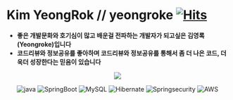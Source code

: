 
# Kim YeongRok // yeongroke [![Hits](https://hits.seeyoufarm.com/api/count/incr/badge.svg?url=https%3A%2F%2Fgithub.com%2Fyeongroke&count_bg=%2379C83D&title_bg=%23555555&icon=&icon_color=%23E7E7E7&title=hits&edge_flat=false)](https://hits.seeyoufarm.com)
-  **좋은 개발문화와 호기심이 많고 배운걸 전파하는 개발자가 되고싶은 김영록(Yeongroke)입니다**
-  **코드리뷰와 정보공유를 좋아하며 코드리뷰와 정보공유를 통해서 좀 더 나은 코드, 더욱더 성장한다는 믿음이 있습니다**

<p align="center">
  <img src="https://github-readme-stats.vercel.app/api?username=yeongroke&show_icons=true&theme=radical"/>
<p>

 <p align="center">
   <img src="https://img.shields.io/badge/Java-ED8800.svg?style=flat&logo=java&logColor=white" alt="java"/>
   <img src="https://img.shields.io/badge/SpringBoot-ACFA58?style=flat&logo=Spring&logColor=white" alt="SpringBoot"/>
   <img src="https://img.shields.io/badge/MySQL-0040FF?style=flat&logo=MySQL&logoColor=white" alt="MySQL"/>
   <img src="https://img.shields.io/badge/Hibernate-59666C?style=flat&logo=Hibernate&logoColor=white" alt="Hibernate"/>
   <img src="https://img.shields.io/badge/Springsecurity-6DB33F?style=flat&logo=Springsecurity&logoColor=white" alt="Springsecurity"/>
   <img src="https://img.shields.io/badge/AWS-232F3E?style=flat&logo=AWS&logoColor=white" alt="AWS"/>
 </p>
